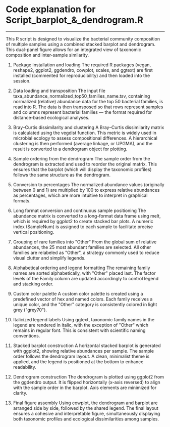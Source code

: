 # Code explanation for Script_barplot_&_dendrogram.R
------------------------------------------------------

This R script is designed to visualize the bacterial community composition of multiple samples using a combined stacked barplot and dendrogram. This dual-panel figure allows for an integrated view of taxonomic composition and inter-sample similarity.

1. Package installation and loading
The required R packages (vegan, reshape2, ggplot2, ggdendro, cowplot, scales, and ggtext) are first installed (commented for reproducibility) and then loaded into the session.

2. Data loading and transposition
The input file taxa_abundance_normalized_top50_families_name.tsv, containing normalized (relative) abundance data for the top 50 bacterial families, is read into R. The data is then transposed so that rows represent samples and columns represent bacterial families — the format required for distance-based ecological analyses.

3. Bray–Curtis dissimilarity and clustering
A Bray–Curtis dissimilarity matrix is calculated using the vegdist function. This metric is widely used in microbial ecology to assess compositional differences. A hierarchical clustering is then performed (average linkage, or UPGMA), and the result is converted to a dendrogram object for plotting.

4. Sample ordering from the dendrogram
The sample order from the dendrogram is extracted and used to reorder the original matrix. This ensures that the barplot (which will display the taxonomic profiles) follows the same structure as the dendrogram.

5. Conversion to percentages
The normalized abundance values (originally between 0 and 1) are multiplied by 100 to express relative abundances as percentages, which are more intuitive to interpret in graphical formats.

6. Long format conversion and continuous sample positioning
The abundance matrix is converted to a long-format data frame using melt, which is required by ggplot2 to create stacked bar plots. A numeric index (SampleNum) is assigned to each sample to facilitate precise vertical positioning.

7. Grouping of rare families into "Other"
From the global sum of relative abundances, the 25 most abundant families are selected. All other families are relabeled as "Other", a strategy commonly used to reduce visual clutter and simplify legends.

8. Alphabetical ordering and legend formatting
The remaining family names are sorted alphabetically, with "Other" placed last. The factor levels of the Family column are updated accordingly to control legend and stacking order.

9. Custom color palette
A custom color palette is created using a predefined vector of hex and named colors. Each family receives a unique color, and the "Other" category is consistently colored in light grey ("grey70").

10. Italicized legend labels
Using ggtext, taxonomic family names in the legend are rendered in italic, with the exception of "Other" which remains in regular font. This is consistent with scientific naming conventions.

11. Stacked barplot construction
A horizontal stacked barplot is generated with ggplot2, showing relative abundances per sample. The sample order follows the dendrogram layout. A clean, minimalist theme is applied, and the legend is positioned at the bottom to enhance readability.

12. Dendrogram construction
The dendrogram is plotted using ggplot2 from the ggdendro output. It is flipped horizontally (x-axis reversed) to align with the sample order in the barplot. Axis elements are minimized for clarity.

13. Final figure assembly
Using cowplot, the dendrogram and barplot are arranged side by side, followed by the shared legend. The final layout ensures a cohesive and interpretable figure, simultaneously displaying both taxonomic profiles and ecological dissimilarities among samples.
